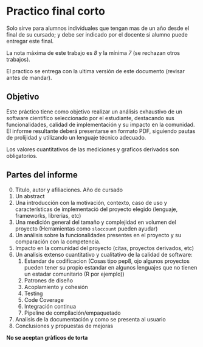 # Practico final corto

Solo sirve para alumnos individuales que tengan mas de un año desde el
final de su cursado; y debe ser indicado por el docente si alumno puede entregar
este final.

La nota máxima de este trabajo es *8* y la mínima *7* (se rechazan otros trabajos).

El practico se entrega con la ultima versión de este documento (revisar
antes de mandar).


## Objetivo

Este práctico tiene como objetivo realizar un análisis exhaustivo de un software científico seleccionado por el estudiante, destacando sus funcionalidades, calidad de implementación y su impacto en la comunidad. El informe resultante deberá presentarse en formato PDF, siguiendo pautas de prolijidad y utilizando un lenguaje técnico adecuado.

Los valores cuantitativos de las mediciones y graficos derivados son obligatorios.

## Partes del informe

0. Título, autor y afiliaciones. Año de cursado
1. Un abstract
2. Una introducción con la motivación, contexto, caso de uso y características de implementació del proyecto elegido (lenguaje, frameworks, librerias, etc)
2. Una medición general del tamaño y complejidad en volumen del proyecto (Herramientas como `sloccount` pueden ayudar)
3. Un análisis sobre la funcionalidades presentes en el proyecto y su comparación con la competencia. 
3. Impacto en la comunidad del proyecto (citas, proyectos derivados, etc)
4. Un analisis extenso cuantitativo y cualitativo de la calidad de software:
    1. Estandar de codificacion (Cosas tipo pep8, ojo algunos proyectos pueden tener su propio estandar en algunos lenguajes que 
       no tienen un estadar comunitario (R por ejemplo))
    2. Patrones de diseño
    3. Acoplamiento y cohesión
    4. Testing
    5. Code Coverage
    6. Integración continua
    7. Pipeline de compilación/empaquetado
5. Analisis de la documentación y como se presenta al usuario
6. Conclusiones y propuestas de mejoras



**No se aceptan gràficos de torta**
